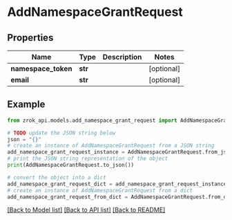 # AddNamespaceGrantRequest


## Properties

Name | Type | Description | Notes
------------ | ------------- | ------------- | -------------
**namespace_token** | **str** |  | [optional] 
**email** | **str** |  | [optional] 

## Example

```python
from zrok_api.models.add_namespace_grant_request import AddNamespaceGrantRequest

# TODO update the JSON string below
json = "{}"
# create an instance of AddNamespaceGrantRequest from a JSON string
add_namespace_grant_request_instance = AddNamespaceGrantRequest.from_json(json)
# print the JSON string representation of the object
print(AddNamespaceGrantRequest.to_json())

# convert the object into a dict
add_namespace_grant_request_dict = add_namespace_grant_request_instance.to_dict()
# create an instance of AddNamespaceGrantRequest from a dict
add_namespace_grant_request_from_dict = AddNamespaceGrantRequest.from_dict(add_namespace_grant_request_dict)
```
[[Back to Model list]](../README.md#documentation-for-models) [[Back to API list]](../README.md#documentation-for-api-endpoints) [[Back to README]](../README.md)


